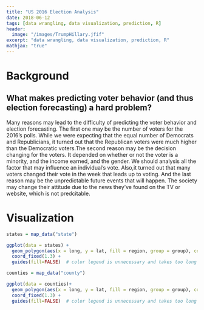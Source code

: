 ```yaml
---
title: "US 2016 Election Analysis"
date: 2018-06-12
tags: [data wrangling, data visualization, prediction, R]
header:
  image: "/images/TrumpHillary.jfif"
excerpt: "data wrangling, data visualization, prediction, R"
mathjax: "true"
---
```


# Background

## What makes predicting voter behavior (and thus election forecasting) a hard problem?

Many reasons may lead to the difficulty of predicting the voter behavior and election forecasting. The first one may be the number of voters for the
2016’s polls. While we were expecting that the equal number of Democrats and Republicians, it turned out that the Republican voters were much
higher than the Democratic voters.The second reason may be the decision changing for the voters. It depended on whether or not the voter is a
minority, and the income earned, and the gender. We should analysis all the factor that may influence an individual’s vote. Also,it turned out that
many voters changed their vote in the week that leads up to voting. And the last reason may be the unpredictable future events that will happen.
The society may change their attitude due to the news they’ve found on the TV or website, which is not predcitable.

# Visualization

```r
states = map_data("state")

ggplot(data = states) + 
  geom_polygon(aes(x = long, y = lat, fill = region, group = group), color = "white") + 
  coord_fixed(1.3) +
  guides(fill=FALSE)  # color legend is unnecessary and takes too long
```

```r
counties = map_data("county")

ggplot(data = counties)+
  geom_polygon(aes(x = long, y = lat, fill = region, group = group), color = "white") + 
  coord_fixed(1.3) +
  guides(fill=FALSE)  # color legend is unnecessary and takes too long
```